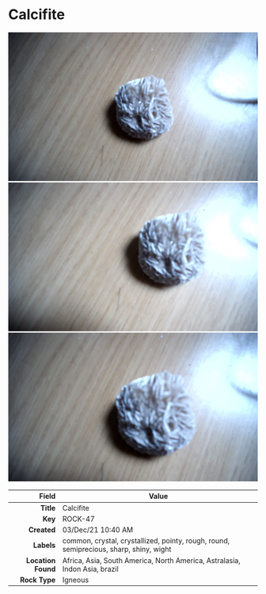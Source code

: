 # Calcifite



<img height="300px" src="10086.jpg"/>
<img height="300px" src="10087.jpg"/>
<img height="300px" src="10088.jpg"/>

|       Field | Value                   |
|------------:|-------------------------|
|   **Title** | Calcifite |
|     **Key** | ROCK-47 |
| **Created** | 03/Dec/21 10:40 AM |
| **Labels** | common, crystal, crystallized, pointy, rough, round, semiprecious, sharp, shiny, wight |
| **Location Found** | Africa, Asia, South America, North America, Astralasia, Indon Asia, brazil |
| **Rock Type** | Igneous |

        